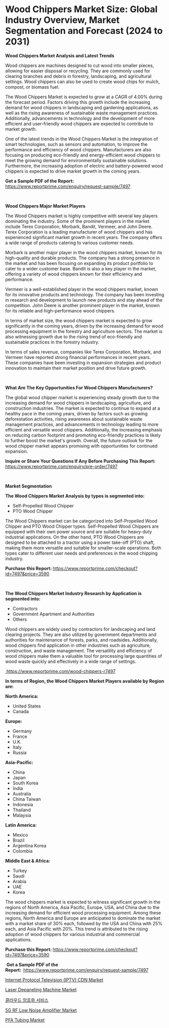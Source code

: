 <p><h1>Wood Chippers Market Size: Global Industry Overview, Market Segmentation and Forecast (2024 to 2031)</h1></p><p><strong>Wood Chippers Market Analysis and Latest Trends</strong></p>
<p><p>Wood chippers are machines designed to cut wood into smaller pieces, allowing for easier disposal or recycling. They are commonly used for clearing branches and debris in forestry, landscaping, and agricultural settings. Wood chippers can also be used to create wood chips for mulch, compost, or biomass fuel.</p><p>The Wood Chippers Market is expected to grow at a CAGR of 4.00% during the forecast period. Factors driving this growth include the increasing demand for wood chippers in landscaping and gardening applications, as well as the rising awareness of sustainable waste management practices. Additionally, advancements in technology and the development of more efficient and user-friendly wood chippers are expected to contribute to market growth.</p><p>One of the latest trends in the Wood Chippers Market is the integration of smart technologies, such as sensors and automation, to improve the performance and efficiency of wood chippers. Manufacturers are also focusing on producing eco-friendly and energy-efficient wood chippers to meet the growing demand for environmentally sustainable solutions. Furthermore, the increasing adoption of electric and battery-powered wood chippers is expected to drive market growth in the coming years.</p></p>
<p><strong>Get a Sample PDF of the Report:&nbsp;</strong> <a href="https://www.reportprime.com/enquiry/request-sample/7497">https://www.reportprime.com/enquiry/request-sample/7497</a></p>
<p>&nbsp;</p>
<p><strong>Wood Chippers Major Market Players</strong></p>
<p><p>The Wood Chippers market is highly competitive with several key players dominating the industry. Some of the prominent players in the market include Terex Corporation, Morbark, Bandit, Vermeer, and John Deere. Terex Corporation is a leading manufacturer of wood chippers and has experienced significant market growth in recent years. The company offers a wide range of products catering to various customer needs.</p><p>Morbark is another major player in the wood chippers market, known for its high-quality and durable products. The company has a strong presence in the market and has been focusing on expanding its product portfolio to cater to a wider customer base. Bandit is also a key player in the market, offering a variety of wood chippers known for their efficiency and performance.</p><p>Vermeer is a well-established player in the wood chippers market, known for its innovative products and technology. The company has been investing in research and development to launch new products and stay ahead of the competition. John Deere is another prominent player in the market, known for its reliable and high-performance wood chippers.</p><p>In terms of market size, the wood chippers market is expected to grow significantly in the coming years, driven by the increasing demand for wood processing equipment in the forestry and agriculture sectors. The market is also witnessing growth due to the rising trend of eco-friendly and sustainable practices in the forestry industry.</p><p>In terms of sales revenue, companies like Terex Corporation, Morbark, and Vermeer have reported strong financial performances in recent years. These companies have been investing in expansion strategies and product innovation to maintain their market position and drive future growth.</p></p>
<p>&nbsp;</p>
<p><strong>What Are The Key Opportunities For Wood Chippers Manufacturers?</strong></p>
<p><p>The global wood chipper market is experiencing steady growth due to the increasing demand for wood chippers in landscaping, agriculture, and construction industries. The market is expected to continue to expand at a healthy pace in the coming years, driven by factors such as growing deforestation activities, rising awareness about sustainable waste management practices, and advancements in technology leading to more efficient and versatile wood chippers. Additionally, the increasing emphasis on reducing carbon footprint and promoting eco-friendly practices is likely to further boost the market's growth. Overall, the future outlook for the wood chipper market appears promising with opportunities for continued expansion.</p></p>
<p><strong>Inquire or Share Your Questions If Any Before Purchasing This Report:</strong> <a href="https://www.reportprime.com/enquiry/pre-order/7497">https://www.reportprime.com/enquiry/pre-order/7497</a></p>
<p>&nbsp;</p>
<p><strong>Market Segmentation</strong></p>
<p><strong>The Wood Chippers Market Analysis by types is segmented into:</strong></p>
<p><ul><li>Self-Propelled Wood Chipper</li><li>PTO Wood Chipper</li></ul></p>
<p><p>The Wood Chippers market can be categorized into Self-Propelled Wood Chipper and PTO Wood Chipper types. Self-Propelled Wood Chippers are equipped with their own power source and are suitable for heavy-duty industrial applications. On the other hand, PTO Wood Chippers are designed to be attached to a tractor using a power take-off (PTO) shaft, making them more versatile and suitable for smaller-scale operations. Both types cater to different user needs and preferences in the wood chipping industry.</p></p>
<p><strong>Purchase this Report:&nbsp;</strong><a href="https://www.reportprime.com/checkout?id=7497&price=3590">https://www.reportprime.com/checkout?id=7497&price=3590</a></p>
<p>&nbsp;</p>
<p><strong>The Wood Chippers Market Industry Research by Application is segmented into:</strong></p>
<p><ul><li>Contractors</li><li>Government Apartment and Authorities</li><li>Others</li></ul></p>
<p><p>Wood chippers are widely used by contractors for landscaping and land clearing projects. They are also utilized by government departments and authorities for maintenance of forests, parks, and roadsides. Additionally, wood chippers find application in other industries such as agriculture, construction, and waste management. The versatility and efficiency of wood chippers make them a valuable tool for processing large quantities of wood waste quickly and effectively in a wide range of settings.</p></p>
<p><a href="https://www.reportprime.com/wood-chippers-r7497">&nbsp;https://www.reportprime.com/wood-chippers-r7497</a></p>
<p><strong>In terms of Region, the Wood Chippers Market Players available by Region are:</strong></p>
<p>
    <p> <strong> North America: </strong>
        <ul>
            <li>United States</li>
            <li>Canada</li>
        </ul>
        </p> 
    <p> <strong> Europe: </strong>
        <ul>
            <li>Germany</li>
            <li>France</li>
            <li>U.K.</li>
            <li>Italy</li>
            <li>Russia</li>
        </ul>
        </p> 
    <p> <strong> Asia-Pacific: </strong>
        <ul>
            <li>China</li>
            <li>Japan</li>
            <li>South Korea</li>
            <li>India</li>
            <li>Australia</li>
            <li>China Taiwan</li>
            <li>Indonesia</li>
            <li>Thailand</li>
            <li>Malaysia</li>
        </ul>
        </p> 
    <p> <strong> Latin America: </strong>
        <ul>
            <li>Mexico</li>
            <li>Brazil</li>
            <li>Argentina Korea</li>
            <li>Colombia</li>
        </ul>
        </p> 
    <p> <strong> Middle East & Africa: </strong>
        <ul>
            <li>Turkey</li>
            <li>Saudi</li>
            <li>Arabia</li>
            <li>UAE</li>
            <li>Korea</li>
        </ul>
    </p>
    </p>
<p><p>The wood chippers market is expected to witness significant growth in the regions of North America, Asia Pacific, Europe, USA, and China due to the increasing demand for efficient wood processing equipment. Among these regions, North America and Europe are anticipated to dominate the market with a market share of 30% each, followed by the USA and China with 25% each, and Asia Pacific with 20%. This trend is attributed to the rising adoption of wood chippers for various industrial and commercial applications.</p></p>
<p><strong>Purchase this Report: </strong><a href="https://www.reportprime.com/checkout?id=7497&price=3590">https://www.reportprime.com/checkout?id=7497&price=3590</a></p>
<p>&nbsp;<strong>Get a Sample PDF of the Report:&nbsp;&nbsp;</strong><a href="https://www.reportprime.com/enquiry/request-sample/7497">https://www.reportprime.com/enquiry/request-sample/7497</a></p>
<p><strong></strong></p>
<p><p><a href="https://medium.com/@mslonkoss21/internet-protocol-television-iptv-cdn-market-investigation-industry-evolution-and-forecast-till-25a2680b7de0">Internet Protocol Television (IPTV) CDN Market</a></p><p><a href="https://github.com/dx0328/Market-Research-Report-List-3/blob/main/laser-depaneling-machine-market.md">Laser Depaneling Machine Market</a></p><p><a href="https://medium.com/@seblakkw1_23574/%EA%B8%80%EB%A1%9C%EB%B2%8C-%ED%81%B4%EB%9D%BC%EC%9A%B0%EB%93%9C-%EC%95%94%ED%98%B8%ED%99%94-%EC%84%9C%EB%B9%84%EC%8A%A4-%EC%8B%9C%EC%9E%A5-%EA%B2%BD%ED%96%A5-%EC%98%88%EC%B8%A1-%EB%B0%8F-%EC%98%81%ED%96%A5-%EB%B6%84%EC%84%9D-2024-2031-%EC%9D%80-138-%ED%8E%98%EC%9D%B4%EC%A7%80%EC%97%90-%ED%8F%AC%ED%95%A8%EB%90%98%EC%96%B4-%EC%9E%88%EC%8A%B5%EB%8B%88%EB%8B%A4-e798bc34f654">클라우드 암호화 서비스</a></p><p><a href="https://medium.com/@beaugrant95/market-forecast-global-5g-rf-low-noise-amplifier-trends-and-impact-analysis-2024-2031-by-8677185a81c7">5G RF Low Noise Amplifier Market</a></p><p><a href="https://github.com/juancolorado15/Market-Research-Report-List-3/blob/main/pfa-tubing-market.md">PFA Tubing Market</a></p></p>